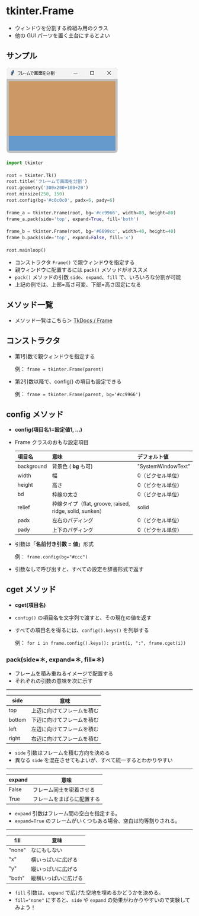# tkinter.Frame
- ウィンドウを分割する枠組み用のクラス
- 他の GUI パーツを置く土台にするとよい

## サンプル
![フレームで画面を分割](img/03-frame-01.png)

```python
import tkinter

root = tkinter.Tk()
root.title('フレームで画面を分割')
root.geometry('300x200+100+20')
root.minsize(250, 150)
root.config(bg='#c0c0c0', padx=6, pady=6)

frame_a = tkinter.Frame(root, bg='#cc9966', width=80, height=80)
frame_a.pack(side='top', expand=True, fill='both')

frame_b = tkinter.Frame(root, bg='#6699cc', width=40, height=40)
frame_b.pack(side='top', expand=False, fill='x')

root.mainloop()
```

- コンストラクタ `Frame()` で親ウィンドウを指定する
- 親ウィンドウに配置するには `pack()` メソッドがオススメ
- `pack()` メソッドの引数 `side`、`expand`、`fill` で、いろいろな分割が可能
- 上記の例では、上部=高さ可変、下部=高さ固定になる

## メソッド一覧
- メソッド一覧はこちら＞ [TkDocs / Frame](https://tkdocs.com/pyref/frame.html)

## コンストラクタ
- 第1引数で親ウィンドウを指定する

	例： `frame = tkinter.Frame(parent)`

- 第2引数以降で、config() の項目も設定できる

	例： `frame = tkinter.Frame(parent, bg='#cc9966')`

## config メソッド
- **config(項目名1=設定値1, ...)**
<!-- -->
+ Frame クラスのおもな設定項目

	| 項目名 | 意味 | デフォルト値 |
	|---|---|---|
	|background|背景色 ( **bg** も可)|"SystemWindowText"|
	|width|幅| 0（ピクセル単位）|
	|height|高さ| 0（ピクセル単位）|
	|bd|枠線の太さ| 0（ピクセル単位）|
	|relief|枠線タイプ（flat, groove, raised, ridge, solid, sunken）|solid|
	|padx|左右のパディング|0（ピクセル単位）|
	|pady|上下のパディング|0（ピクセル単位）|

- 引数は「**名前付き引数 = 値**」形式

	例： `frame.config(bg="#ccc")`

- 引数なしで呼び出すと、すべての設定を辞書形式で返す

## cget メソッド
- **cget(項目名)**
- `config()` の項目名を文字列で渡すと、その現在の値を返す
- すべての項目名を得るには、`config().keys()` を列挙する

	例： `for i in frame.config().keys(): print(i, ":", frame.cget(i))`

### pack(side=＊, expand=＊, fill=＊)
- フレームを積み重ねるイメージで配置する
- それぞれの引数の意味を次に示す

---
|side|意味|
|---|---|
|top|上辺に向けてフレームを積む|
|bottom|下辺に向けてフレームを積む|
|left|左辺に向けてフレームを積む|
|right|右辺に向けてフレームを積む|

- `side` 引数はフレームを積む方向を決める
- 異なる `side` を混在させてもよいが、すべて統一するとわかりやすい

---
|expand|意味|
|---|---|
|False|フレーム同士を密着させる|
|True|フレームをまばらに配置する|

- `expand` 引数はフレーム間の空白を指定する。
- `expand=True` のフレームがいくつもある場合、空白は均等割りされる。

---
|fill|意味|
|---|---|
|"none"|なにもしない|
|"x"|横いっぱいに広げる|
|"y"|縦いっぱいに広げる|
|"both"|縦横いっぱいに広げる|

- `fill` 引数は、`expand` で広げた空地を埋めるかどうかを決める。
- `fill="none"` にすると、`side` や `expand` の効果がわかりやすいので実験してみよう！
